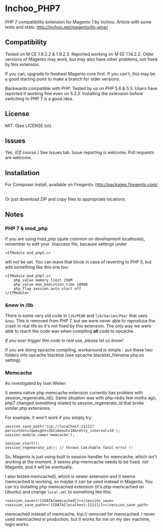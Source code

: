 # Inchoo_PHP7

PHP 7 compatibility extension for Magento 1 by Inchoo. Article with some tests and stats: http://inchoo.net/magento/its-alive/ .

## Compatibility
Tested on M CE 1.9.2.2 & 1.9.2.3. Reported working on M EE 1.14.2.2. Older versions of Magento may work, but may also have other problems, not fixed by this extension.

If you can, upgrade to freshest Magento core first. If you can't, this may be a good starting point to make a branch for older versions.

Backwards compatible with PHP. Tested by us on PHP 5.6 & 5.5. Users have reported it working fine even on 5.3.3. Installing the extension before switching to PHP 7 is a good idea.

## License
MIT. (See LICENSE.txt).

## Issues
Yes. _(Of course.)_ See Issues tab. Issue reporting is welcome. Pull requests are welcome.

## Installation
For Composer install, available on Firegento: http://packages.firegento.com/ .

Or just download ZIP and copy files to appropriate locations.

## Notes

### PHP 7 & mod_php
If you are using mod_php (quite common on development localhosts), remember to edit your .htaccess file, because settings under

    <IfModule mod_php5.c>

will not be set. You can leave that block in case of reverting to PHP 5, but add something like this one too:

    <IfModule mod_php7.c>
        php_value memory_limit 256M
        php_value max_execution_time 18000
        php_flag session.auto_start off
    </IfModule>

### &new in /lib
There is some very old code in `lib/PEAR` and `lib/Varien/Pear` that uses `&new`. This is removed from PHP 7, but we were never able to reproduce the crash in real life so it's not fixed by this extension. The only way we were able to reach the code was when compiling **all** code to opcache.

*If you ever trigger this code in real use, please let us know!*

If you are doing opcache compiling, workaround is simple - put these two folders into opcache blacklist (see opcache.blacklist_filename php.ini setting).

### Memcache
As investigated by Ivan Weiler:

It seems native php memcache extension currently has problem with session_regenerate_id(). Same situation was with php-redis few moths ago, php7 changed something related to session_regenerate_id that broke similar php extensions.

For example, it won't work if you simply try:

    session_save_path('tcp://localhost:11211?persistent=1&weight=2&timeout=10&retry_interval=10');
    session_module_name('memcache');

    session_start();
    session_regenerate_id(); // throws Catchable fatal error !!

So, Magento is just using built in session handler for memcache, which isn't working at the moment. It seems php-memcache needs to be fixed, not Magento, and it will be eventually.

I also tested memcacheD, which is newer extension and it seems memcached is working, so maybe it can be used instead in Magento. You can try installing php memcached extension (it's php-memcached on Ubuntu) and change `local.xml` to something like this:

    <session_save><![CDATA[memcached]]></session_save>
    <session_save_path><![CDATA[localhost:11211]]></session_save_path>

memcached instead of memcache, tcp:// removed for memcached. I never used memcached in production, but it works for me on my dev machine, login works.